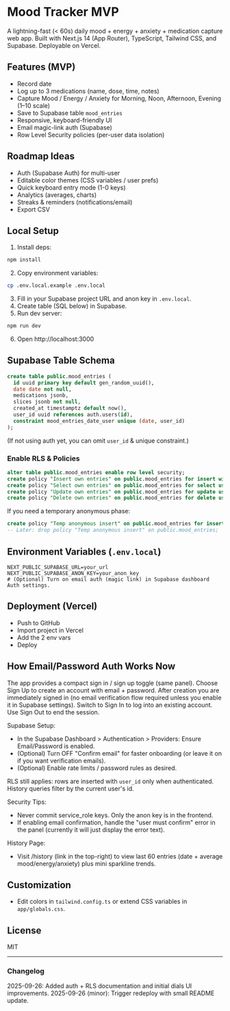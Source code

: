 # Mood Tracker MVP

A lightning-fast (< 60s) daily mood + energy + anxiety + medication capture web app. Built with Next.js 14 (App Router), TypeScript, Tailwind CSS, and Supabase. Deployable on Vercel.

## Features (MVP)
- Record date
- Log up to 3 medications (name, dose, time, notes)
- Capture Mood / Energy / Anxiety for Morning, Noon, Afternoon, Evening (1–10 scale)
- Save to Supabase table `mood_entries`
- Responsive, keyboard-friendly UI
- Email magic-link auth (Supabase)
- Row Level Security policies (per-user data isolation)

## Roadmap Ideas
- Auth (Supabase Auth) for multi-user
- Editable color themes (CSS variables / user prefs)
- Quick keyboard entry mode (1-0 keys)
- Analytics (averages, charts)
- Streaks & reminders (notifications/email)
- Export CSV

## Local Setup
1. Install deps:
```bash
npm install
```
2. Copy environment variables:
```bash
cp .env.local.example .env.local
```
3. Fill in your Supabase project URL and anon key in `.env.local`.
4. Create table (SQL below) in Supabase.
5. Run dev server:
```bash
npm run dev
```
6. Open http://localhost:3000

## Supabase Table Schema
```sql
create table public.mood_entries (
  id uuid primary key default gen_random_uuid(),
  date date not null,
  medications jsonb,
  slices jsonb not null,
  created_at timestamptz default now(),
  user_id uuid references auth.users(id),
  constraint mood_entries_date_user unique (date, user_id)
);
```
(If not using auth yet, you can omit `user_id` & unique constraint.)

### Enable RLS & Policies
```sql
alter table public.mood_entries enable row level security;
create policy "Insert own entries" on public.mood_entries for insert with check (auth.uid() = user_id);
create policy "Select own entries" on public.mood_entries for select using (auth.uid() = user_id);
create policy "Update own entries" on public.mood_entries for update using (auth.uid() = user_id) with check (auth.uid() = user_id);
create policy "Delete own entries" on public.mood_entries for delete using (auth.uid() = user_id);
```

If you need a temporary anonymous phase:
```sql
create policy "Temp anonymous insert" on public.mood_entries for insert with check (true);
-- Later: drop policy "Temp anonymous insert" on public.mood_entries;
```

## Environment Variables (`.env.local`)
```
NEXT_PUBLIC_SUPABASE_URL=your_url
NEXT_PUBLIC_SUPABASE_ANON_KEY=your_anon_key
# (Optional) Turn on email auth (magic link) in Supabase dashboard Auth settings.
```

## Deployment (Vercel)
- Push to GitHub
- Import project in Vercel
- Add the 2 env vars
- Deploy

## How Email/Password Auth Works Now
The app provides a compact sign in / sign up toggle (same panel). Choose Sign Up to create an account with email + password. After creation you are immediately signed in (no email verification flow required unless you enable it in Supabase settings). Switch to Sign In to log into an existing account. Use Sign Out to end the session.

Supabase Setup:
- In the Supabase Dashboard > Authentication > Providers: Ensure Email/Password is enabled.
- (Optional) Turn OFF "Confirm email" for faster onboarding (or leave it on if you want verification emails).
- (Optional) Enable rate limits / password rules as desired.

RLS still applies: rows are inserted with `user_id` only when authenticated. History queries filter by the current user's id.

Security Tips:
- Never commit service_role keys. Only the anon key is in the frontend.
- If enabling email confirmation, handle the "user must confirm" error in the panel (currently it will just display the error text).

History Page:
- Visit /history (link in the top-right) to view last 60 entries (date + average mood/energy/anxiety) plus mini sparkline trends.

## Customization
- Edit colors in `tailwind.config.ts` or extend CSS variables in `app/globals.css`.

## License
MIT

---
### Changelog
2025-09-26: Added auth + RLS documentation and initial dials UI improvements.
2025-09-26 (minor): Trigger redeploy with small README update.
